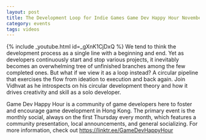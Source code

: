 ```yaml
---
layout: post
title: The Development Loop for Indie Games Game Dev Happy Hour November 2023 Monthly
category: events
tags: videos
---
```


{% include _youtube.html id=_gXnK1CjDxQ %}
We tend to think the development process as a single line with a beginning and end. Yet as developers continuously start and stop various projects, it inevitably becomes an overwhelming tree of unfinished branches among the few completed ones. But what if we view it as a loop instead? A circular pipeline that exercises the flow from ideation to execution and back again. Join Vidhvat as he introspects on his circular development theory and how it drives creativity and skill as a solo developer.

Game Dev Happy Hour is a community of game developers here to foster and encourage game development in Hong Kong. The primary event is the monthly social, always on the first Thursday every month, which features a community presentation, local announcements, and general socializing. For more information, check out https://linktr.ee/GameDevHappyHour

